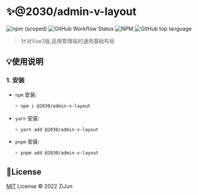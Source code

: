 # :sparkles:@2030/admin-v-layout

![npm (scoped)](https://img.shields.io/npm/v/@2030/admin-v-layout)
![GitHub Workflow Status](https://img.shields.io/github/workflow/status/Jun2030/admin-v-layout/npm-publish-prod)
![NPM](https://img.shields.io/npm/l/@2030/admin-v-layout)
![GitHub top language](https://img.shields.io/github/languages/top/Jun2030/admin-v-layout)

> 针对Vue3版,适用管理端的通用基础布局

## :bulb:使用说明

### 1. 安装
- `npm` 安装:
  ```bash
  > npm i @2030/admin-v-layout
  ```
- `yarn` 安装:
  ```bash
  > yarn add @2030/admin-v-layout
  ```
- `pnpm` 安装:
  ```bash
  > pnpm add @2030/admin-v-layout
  ```

## :key:License

[MIT](./LICENSE) License &copy; 2022 ZiJun
